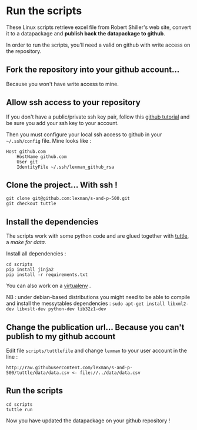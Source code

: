 # Run the scripts
These Linux scripts retrieve excel file from Robert Shiller's web site, convert it to a datapackage and **publish back the datapackage to github**.

In order to run the scripts, you'll need a valid on github with write access on the repository.

## Fork the repository into your github account...
Because you won't have write access to mine.

## Allow ssh access to your repository
If you don't have a public/private ssh key pair, follow this  [github tutorial](https://help.github.com/articles/generating-ssh-keys/) 
and be sure you add your ssh key to your account.

Then you must configure your local ssh access to github in your ``~/.ssh/config`` file. Mine looks like :

    Host github.com
        HostName github.com
        User git
        IdentityFile ~/.ssh/lexman_github_rsa

## Clone the project... With ssh !

    git clone git@github.com:lexman/s-and-p-500.git
    git checkout tuttle	

## Install the dependencies
The scripts work with some python code and are glued together with [tuttle](github.com/lexman/tuttle), a *make for data*.

Install all dependencies :

    cd scripts
    pip install jinja2
    pip install -r requirements.txt

You can also work on a [virtualenv](http://docs.python-guide.org/en/latest/dev/virtualenvs/) .

NB : under debian-based distributions you might need to be able to compile and install the messytables dependencies : ``sudo apt-get install libxml2-dev libxslt-dev python-dev lib32z1-dev``

## Change the publication url... Because you can't publish to my github account
Edit file `scripts/tuttlefile` and change `lexman` to your user account in the line : 

    http://raw.githubusercontent.com/lexman/s-and-p-500/tuttle/data/data.csv <- file://../data/data.csv


## Run the scripts

    cd scripts
	tuttle run
	
Now you have updated the datapackage on your github repository !